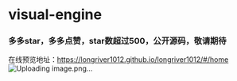 # visual-engine

### 多多star，多多点赞，star数超过500，公开源码，敬请期待

在线预览地址：https://longriver1012.github.io/longriver1012/#/home
![Uploading image.png…]()


